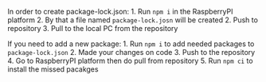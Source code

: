In order to create package-lock.json:
    1. Run `npm i` in the RaspberryPI platform
    2. By that a file named `package-lock.josn` will be created
    2. Push to repository
    3. Pull to the local PC from the repository

If you need to add a new package:
    1. Run `npm i` to add needed packages to `package-lock.json`
    2. Made your changes on code
    3. Push to the repository
    4. Go to RaspberryPI platform then do pull from repository
    5. Run `npm ci` to install the missed pacakges
